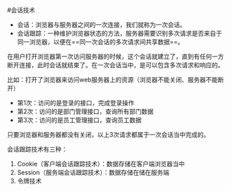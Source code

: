 #会话技术
- 会话：浏览器与服务器之间的一次连接，我们就称为一次会话。
- 会话跟踪：一种维护浏览器状态的方法，服务器需要识别多次请求是否来自于同一浏览器，以便在==同一次会话的多次请求间共享数据==。


在用户打开浏览器第一次访问服务器的时候，这个会话就建立了，直到有任何一方断开连接，此时会话就结束了。在一次会话当中，是可以包含多次请求和响应的。

比如：打开了浏览器来访问web服务器上的资源（浏览器不能关闭、服务器不能断开）

- 第1次：访问的是登录的接口，完成登录操作
- 第2次：访问的是部门管理接口，查询所有部门数据
- 第3次：访问的是员工管理接口，查询员工数据

只要浏览器和服务器都没有关闭，以上3次请求都属于一次会话当中完成的。

会话跟踪技术有三种：
1. Cookie（客户端会话跟踪技术）：数据存储在客户端浏览器当中
2. Session（服务端会话跟踪技术）：数据存储在储在服务端
3. 令牌技术